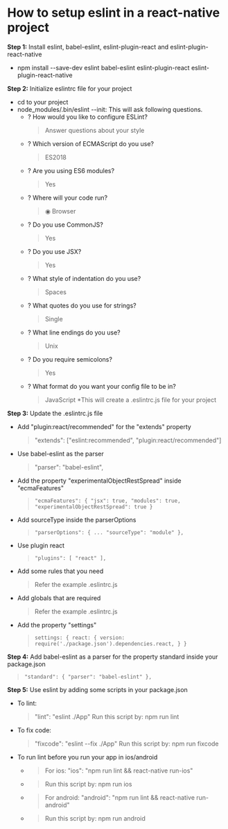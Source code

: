 # How to setup eslint in a react-native project
**Step 1:** Install eslint, babel-eslint, eslint-plugin-react and eslint-plugin-react-native
  * npm install --save-dev eslint babel-eslint eslint-plugin-react eslint-plugin-react-native
  
**Step 2:** Initialize eslintrc file for your project
  * cd to your project
  * node_modules/.bin/eslint --init: This will ask following questions.
    * ? How would you like to configure ESLint?
      > Answer questions about your style
    * ? Which version of ECMAScript do you use?
      > ES2018
    * ? Are you using ES6 modules?
      > Yes
    * ? Where will your code run?
      > ◉ Browser
    * ? Do you use CommonJS?
      > Yes
    * ? Do you use JSX?
      > Yes
    * ? What style of indentation do you use?
      > Spaces
    * ? What quotes do you use for strings?
      > Single
    * ? What line endings do you use?
      > Unix
    * ? Do you require semicolons?
      > Yes
    * ? What format do you want your config file to be in?
      > JavaScript
   *This will create a .eslintrc.js file for your project
   
 **Step 3:** Update the .eslintrc.js file
  * Add "plugin:react/recommended" for the "extends" property
    > "extends": ["eslint:recommended", "plugin:react/recommended"]
  * Use babel-eslint as the parser
    > "parser": "babel-eslint",
  * Add the property "experimentalObjectRestSpread" inside "ecmaFeatures"
    > `"ecmaFeatures": {
      "jsx": true,
      "modules": true,
      "experimentalObjectRestSpread": true
    }`
  * Add sourceType inside the parserOptions
    > `"parserOptions": {
        ...
        "sourceType": "module"
       },`
  * Use plugin react
    > `"plugins": [
         "react"
        ],`
  * Add some rules that you need
    > Refer the example .eslintrc.js
  * Add globals that are required
    > Refer the example .eslintrc.js
  * Add the property "settings"
    > `settings: {
        react: {
         version: require('./package.json').dependencies.react,
        }
       }`
      
**Step 4:** Add babel-eslint as a parser for the property standard inside your package.json
  > `"standard": {
     "parser": "babel-eslint"
   },`

**Step 5:** Use eslint by adding some scripts in your package.json
 * To lint:
   > "lint": "eslint ./App"
   > Run this script by: npm run lint
 * To fix code:
   > "fixcode": "eslint --fix ./App"
   > Run this script by: npm run fixcode
 * To run lint before you run your app in ios/android
   * > For ios: "ios": "npm run lint && react-native run-ios"
   * > Run this script by: npm run ios
   
   * > For android: "android": "npm run lint && react-native run-android"
   * > Run this script by: npm run android

       
